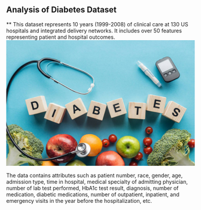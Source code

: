 ## Analysis of Diabetes Dataset

**
This dataset represents 10 years (1999-2008) of clinical care at 130 US hospitals and integrated delivery networks. It includes over 50 features representing patient and hospital outcomes.
![enter image description here](https://github.com/namitajha/Diabetes_data_Namita/blob/main/diabetes%20image.jpg?raw=true)               

The data contains attributes such as patient number, race, gender, age, admission type, time in hospital, medical specialty of admitting physician, number of lab test performed, HbA1c test result, diagnosis, number of medication, diabetic medications, number of outpatient, inpatient, and emergency visits in the year before the hospitalization, etc.
